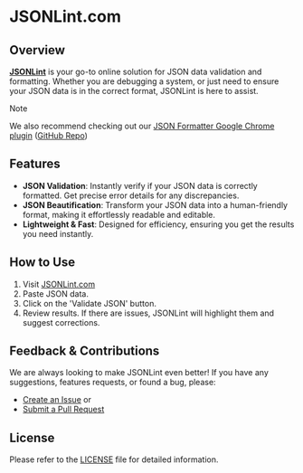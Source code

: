 # JSONLint.com

## Overview

[**JSONLint**](https://jsonlint.com) is your go-to online solution for JSON data validation and formatting. Whether you are debugging a system, or just need to ensure your JSON data is in the correct format, JSONLint is here to assist.

> [!NOTE]
> We also recommend checking out our [JSON Formatter Google Chrome plugin](https://chrome.google.com/webstore/detail/json-formatter/ondecobpcidaehknoegeapmclapnkgcl) ([GitHub Repo](https://github.com/circlecell/jsonformatter))

## Features

- **JSON Validation**: Instantly verify if your JSON data is correctly formatted. Get precise error details for any discrepancies.
- **JSON Beautification**: Transform your JSON data into a human-friendly format, making it effortlessly readable and editable.
- **Lightweight & Fast**: Designed for efficiency, ensuring you get the results you need instantly.

## How to Use

1. Visit [JSONLint.com](https://jsonlint.com/)
2. Paste JSON data.
3. Click on the 'Validate JSON' button.
4. Review results. If there are issues, JSONLint will highlight them and suggest corrections.

## Feedback & Contributions

We are always looking to make JSONLint even better! If you have any suggestions, features requests, or found a bug, please:

- [Create an Issue](https://github.com/circlecell/jsonlint/issues) or
- [Submit a Pull Request](https://github.com/circlecell/jsonlint/pulls)

## License

Please refer to the [LICENSE](URL_to_LICENSE_file) file for detailed information.
